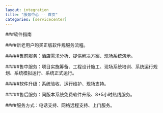 ```yaml
---
layout: integration
title: "服务中心 -- 首页"
categories: [servicecenter]
---
```

###软件指南
<p>
####新老用户购买正版软件规服务流程。
<p>
#####售前服务：酒店需求分析、提供解决方案、现场系统演示。
<p>
#####售中服务：项目实施筹备、工程设计施工、现场系统培训、系统运行规划、系统模拟运行、系统正式运行。
<p>
#####软件升级：系统验收、运行维护、现场支持。
<p>
#####售后服务：同版本系统免费软件升级、8*5小时热线服务。
<p>
####服务方式：电话支持、网络远程支持、上门服务。
<p>